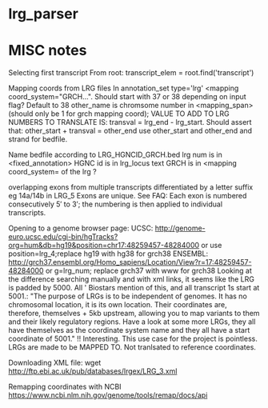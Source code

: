 # lrg_parser


# MISC notes
 Selecting first transcript
 From root:
 transcript_elem = root.find('transcript')

 Mapping coords from LRG files
 In annotation_set type='lrg'
 <mapping coord_system="GRCH...". Should start with 37 or 38 depending on input flag? Default to 38
 other_name is chromsome number
 in <mapping_span> (should only be 1 for grch mapping coord); VALUE TO ADD TO LRG NUMBERS TO TRANSLATE IS: transval = 
   lrg_end - lrg_start. Should assert that: other_start + transval = other_end
   use other_start and other_end and strand for bedfile.

 Name bedfile according to LRG_HGNCID_GRCH.bed
 lrg num is in <fixed_annotation><id>
 HGNC id is in lrg_locus text
 GRCH is in <mapping coord_system= of the lrg ?

 overlapping exons from multiple transcripts differentiated by a letter suffix eg 14a/14b in LRG_5
 Exons are unique. See FAQ: Each exon is numbered consecutively 5′ to 3′; the numbering is then applied to individual transcripts.

 Opening to a genome browser page:
 UCSC: http://genome-euro.ucsc.edu/cgi-bin/hgTracks?org=hum&db=hg19&position=chr17:48259457-48284000  or use position=lrg_4;replace hg19 with hg38 for grch38
 ENSEMBL: http://grch37.ensembl.org/Homo_sapiens/Location/View?r=17:48259457-48284000  or g=lrg_num; replace grch37 with www for grch38
 Looking at the difference searching manually and with xml links, it seems like the LRG is padded by 5000. All 
' Biostars mention of this, and all transcript 1s start at 5001.:
"The purpose of LRGs is to be independent of genomes. It has no chromosomal location, it is its own location. Their coordinates are, therefore, themselves + 5kb upstream, allowing you to map variants to them and their likely regulatory regions. Have a look at some more LRGs, they all have themselves as the coordinate system name and they all have a start coordinate of 5001."
    !! Interesting. This use case for the project is pointless. LRGs are made to be MAPPED TO. Not tranlsated to reference coordinates.

 Downloading XML file:
 wget http://ftp.ebi.ac.uk/pub/databases/lrgex/LRG_3.xml

 Remapping coordinates with NCBI
 https://www.ncbi.nlm.nih.gov/genome/tools/remap/docs/api